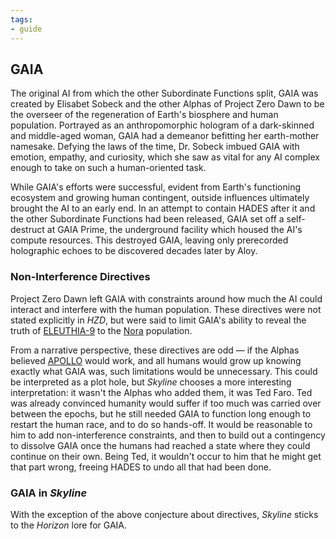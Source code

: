 ```yaml
---
tags:
- guide
---
```


## GAIA

The original AI from which the other Subordinate Functions split, GAIA was created by Elisabet Sobeck and the other Alphas of Project Zero Dawn to be the overseer of the regeneration of Earth's biosphere and human population.
Portrayed as an anthropomorphic hologram of a dark-skinned and middle-aged woman, GAIA had a demeanor befitting her earth-mother namesake.
Defying the laws of the time, Dr. Sobeck imbued GAIA with emotion, empathy, and curiosity, which she saw as vital for any AI complex enough to take on such a human-oriented task.

While GAIA's efforts were successful, evident from Earth's functioning ecosystem and growing human contingent, outside influences ultimately brought the AI to an early end.
In an attempt to contain HADES after it and the other Subordinate Functions had been released, GAIA set off a self-destruct at GAIA Prime, the underground facility which housed the AI's compute resources.
This destroyed GAIA, leaving only prerecorded holographic echoes to be discovered decades later by Aloy.

### Non-Interference Directives

Project Zero Dawn left GAIA with constraints around how much the AI could interact and interfere with the human population.
These directives were not stated explicitly in _HZD_, but were said to limit GAIA's ability to reveal the truth of [ELEUTHIA-9](240-eleuthia.md) to the [Nora](310-nora.md) population.

From a narrative perspective, these directives are odd — if the Alphas believed [APOLLO](225-apollo.md) would work, and all humans would grow up knowing exactly what GAIA was, such limitations would be unnecessary.
This could be interpreted as a plot hole, but _Skyline_ chooses a more interesting interpretation: it wasn't the Alphas who added them, it was Ted Faro.
Ted was already convinced humanity would suffer if too much was carried over between the epochs, but he still needed GAIA to function long enough to restart the human race, and to do so hands-off.
It would be reasonable to him to add non-interference constraints, and then to build out a contingency to dissolve GAIA once the humans had reached a state where they could continue on their own.
Being Ted, it wouldn't occur to him that he might get that part wrong, freeing HADES to undo all that had been done.

### GAIA in _Skyline_

With the exception of the above conjecture about directives, _Skyline_ sticks to the _Horizon_ lore for GAIA.

